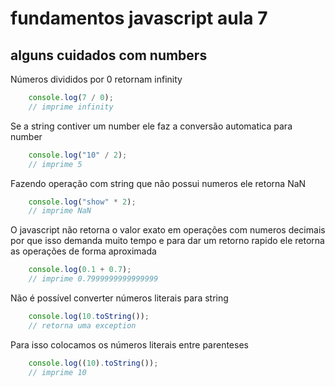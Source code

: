 # fundamentos javascript aula 7
## alguns cuidados com numbers

Números divididos por 0 retornam infinity

```javascript 
    console.log(7 / 0);
    // imprime infinity
```

Se a string contiver um number ele faz a conversão automatica para number

```javascript
    console.log("10" / 2);
    // imprime 5
```


Fazendo operação com string que não possui numeros ele retorna NaN

```javascript
    console.log("show" * 2);
    // imprime NaN
```

O javascript não retorna o valor exato em operações com numeros decimais por que isso demanda muito tempo e para dar um retorno rapido ele retorna as operações de forma aproximada

```javascript
    console.log(0.1 + 0.7);
    // imprime 0.7999999999999999
```

Não é possível converter números literais para string

```javascript
    console.log(10.toString());
    // retorna uma exception
```

Para isso colocamos os números literais entre parenteses

```javascript
    console.log((10).toString());
    // imprime 10
```